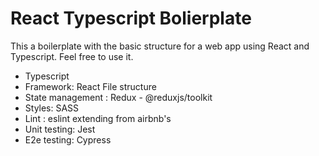 # React Typescript Bolierplate

This a boilerplate with the basic structure for a web app using React and Typescript. Feel free to use it.

- Typescript
- Framework: React File structure
- State management : Redux - @reduxjs/toolkit
- Styles: SASS
- Lint : eslint extending from airbnb's
- Unit testing: Jest
- E2e testing: Cypress